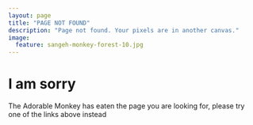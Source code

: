 ```yaml
---
layout: page
title: "PAGE NOT FOUND"
description: "Page not found. Your pixels are in another canvas."
image:
  feature: sangeh-monkey-forest-10.jpg
---
```



<div class="text-center">
	<h1>I am sorry</h1>
	<p>The Adorable Monkey has eaten the page you are looking for,
	please try one of the links above instead</p>
</div>
